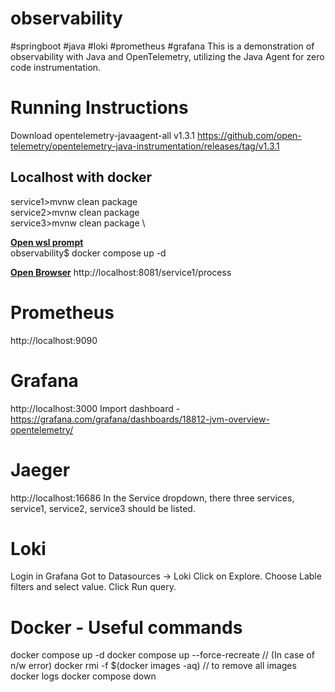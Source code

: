 # observability
#springboot #java #loki #prometheus #grafana
This is a demonstration of observability with Java and OpenTelemetry, utilizing the Java Agent for zero code instrumentation.

# Running Instructions
Download opentelemetry-javaagent-all v1.3.1
https://github.com/open-telemetry/opentelemetry-java-instrumentation/releases/tag/v1.3.1

## Localhost with docker
service1>mvnw clean package \
service2>mvnw clean package \
service3>mvnw clean package \

<u><b>Open wsl prompt</b></u> \
observability$ docker compose up -d

<u><b>Open Browser</u></b>
http://localhost:8081/service1/process


# Prometheus
http://localhost:9090

# Grafana
http://localhost:3000
Import dashboard - https://grafana.com/grafana/dashboards/18812-jvm-overview-opentelemetry/

# Jaeger
http://localhost:16686
In the Service dropdown, there three services, service1, service2, service3 should be listed.

# Loki
Login in Grafana
Got to Datasources -> Loki
Click on Explore.
Choose Lable filters and select value. Click Run query.

# Docker - Useful commands

docker compose up -d
docker compose up --force-recreate // (In case of n/w error)
docker rmi -f $(docker images -aq) // to remove all images
docker logs <image-name>
docker compose down
